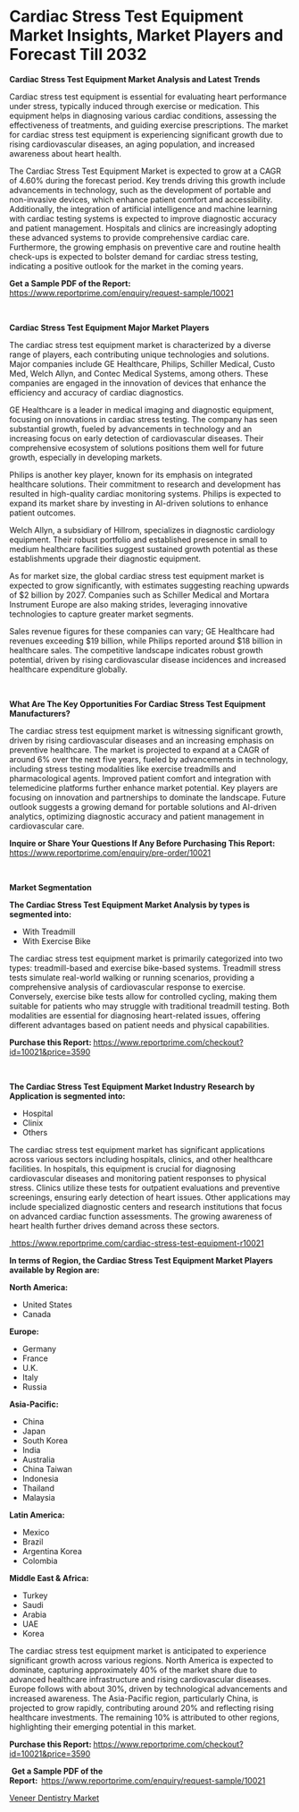 <p><h1>Cardiac Stress Test Equipment Market Insights, Market Players and Forecast Till 2032</h1></p><p><strong>Cardiac Stress Test Equipment Market Analysis and Latest Trends</strong></p>
<p><p>Cardiac stress test equipment is essential for evaluating heart performance under stress, typically induced through exercise or medication. This equipment helps in diagnosing various cardiac conditions, assessing the effectiveness of treatments, and guiding exercise prescriptions. The market for cardiac stress test equipment is experiencing significant growth due to rising cardiovascular diseases, an aging population, and increased awareness about heart health.</p><p>The Cardiac Stress Test Equipment Market is expected to grow at a CAGR of 4.60% during the forecast period. Key trends driving this growth include advancements in technology, such as the development of portable and non-invasive devices, which enhance patient comfort and accessibility. Additionally, the integration of artificial intelligence and machine learning with cardiac testing systems is expected to improve diagnostic accuracy and patient management. Hospitals and clinics are increasingly adopting these advanced systems to provide comprehensive cardiac care. Furthermore, the growing emphasis on preventive care and routine health check-ups is expected to bolster demand for cardiac stress testing, indicating a positive outlook for the market in the coming years.</p></p>
<p><strong>Get a Sample PDF of the Report:&nbsp;</strong> <a href="https://www.reportprime.com/enquiry/request-sample/10021?utm_campaign=2626&utm_medium=2&utm_source=Github&utm_content=ia&utm_term=20032025&utm_id=cardiac-stress-test-equipment">https://www.reportprime.com/enquiry/request-sample/10021</a></p>
<p>&nbsp;</p>
<p><strong>Cardiac Stress Test Equipment Major Market Players</strong></p>
<p><p>The cardiac stress test equipment market is characterized by a diverse range of players, each contributing unique technologies and solutions. Major companies include GE Healthcare, Philips, Schiller Medical, Custo Med, Welch Allyn, and Contec Medical Systems, among others. These companies are engaged in the innovation of devices that enhance the efficiency and accuracy of cardiac diagnostics.</p><p>GE Healthcare is a leader in medical imaging and diagnostic equipment, focusing on innovations in cardiac stress testing. The company has seen substantial growth, fueled by advancements in technology and an increasing focus on early detection of cardiovascular diseases. Their comprehensive ecosystem of solutions positions them well for future growth, especially in developing markets.</p><p>Philips is another key player, known for its emphasis on integrated healthcare solutions. Their commitment to research and development has resulted in high-quality cardiac monitoring systems. Philips is expected to expand its market share by investing in AI-driven solutions to enhance patient outcomes.</p><p>Welch Allyn, a subsidiary of Hillrom, specializes in diagnostic cardiology equipment. Their robust portfolio and established presence in small to medium healthcare facilities suggest sustained growth potential as these establishments upgrade their diagnostic equipment.</p><p>As for market size, the global cardiac stress test equipment market is expected to grow significantly, with estimates suggesting reaching upwards of $2 billion by 2027. Companies such as Schiller Medical and Mortara Instrument Europe are also making strides, leveraging innovative technologies to capture greater market segments.</p><p>Sales revenue figures for these companies can vary; GE Healthcare had revenues exceeding $19 billion, while Philips reported around $18 billion in healthcare sales. The competitive landscape indicates robust growth potential, driven by rising cardiovascular disease incidences and increased healthcare expenditure globally.</p></p>
<p>&nbsp;</p>
<p><strong>What Are The Key Opportunities For Cardiac Stress Test Equipment Manufacturers?</strong></p>
<p><p>The cardiac stress test equipment market is witnessing significant growth, driven by rising cardiovascular diseases and an increasing emphasis on preventive healthcare. The market is projected to expand at a CAGR of around 6% over the next five years, fueled by advancements in technology, including stress testing modalities like exercise treadmills and pharmacological agents. Improved patient comfort and integration with telemedicine platforms further enhance market potential. Key players are focusing on innovation and partnerships to dominate the landscape. Future outlook suggests a growing demand for portable solutions and AI-driven analytics, optimizing diagnostic accuracy and patient management in cardiovascular care.</p></p>
<p><strong>Inquire or Share Your Questions If Any Before Purchasing This Report:</strong> <a href="https://www.reportprime.com/enquiry/pre-order/10021?utm_campaign=2626&utm_medium=2&utm_source=Github&utm_content=ia&utm_term=20032025&utm_id=cardiac-stress-test-equipment">https://www.reportprime.com/enquiry/pre-order/10021</a></p>
<p>&nbsp;</p>
<p><strong>Market Segmentation</strong></p>
<p><strong>The Cardiac Stress Test Equipment Market Analysis by types is segmented into:</strong></p>
<p><ul><li>With Treadmill</li><li>With Exercise Bike</li></ul></p>
<p><p>The cardiac stress test equipment market is primarily categorized into two types: treadmill-based and exercise bike-based systems. Treadmill stress tests simulate real-world walking or running scenarios, providing a comprehensive analysis of cardiovascular response to exercise. Conversely, exercise bike tests allow for controlled cycling, making them suitable for patients who may struggle with traditional treadmill testing. Both modalities are essential for diagnosing heart-related issues, offering different advantages based on patient needs and physical capabilities.</p></p>
<p><strong>Purchase this Report:&nbsp;</strong><a href="https://www.reportprime.com/checkout?id=10021&price=3590&utm_campaign=2626&utm_medium=2&utm_source=Github&utm_content=ia&utm_term=20032025&utm_id=cardiac-stress-test-equipment">https://www.reportprime.com/checkout?id=10021&price=3590</a></p>
<p>&nbsp;</p>
<p><strong>The Cardiac Stress Test Equipment Market Industry Research by Application is segmented into:</strong></p>
<p><ul><li>Hospital</li><li>Clinix</li><li>Others</li></ul></p>
<p><p>The cardiac stress test equipment market has significant applications across various sectors including hospitals, clinics, and other healthcare facilities. In hospitals, this equipment is crucial for diagnosing cardiovascular diseases and monitoring patient responses to physical stress. Clinics utilize these tests for outpatient evaluations and preventive screenings, ensuring early detection of heart issues. Other applications may include specialized diagnostic centers and research institutions that focus on advanced cardiac function assessments. The growing awareness of heart health further drives demand across these sectors.</p></p>
<p><a href="https://www.reportprime.com/cardiac-stress-test-equipment-r10021?utm_campaign=2626&utm_medium=2&utm_source=Github&utm_content=ia&utm_term=20032025&utm_id=cardiac-stress-test-equipment">&nbsp;https://www.reportprime.com/cardiac-stress-test-equipment-r10021</a></p>
<p><strong>In terms of Region, the Cardiac Stress Test Equipment Market Players available by Region are:</strong></p>
<p>
    <p> <strong> North America: </strong>
        <ul>
            <li>United States</li>
            <li>Canada</li>
        </ul>
        </p> 
    <p> <strong> Europe: </strong>
        <ul>
            <li>Germany</li>
            <li>France</li>
            <li>U.K.</li>
            <li>Italy</li>
            <li>Russia</li>
        </ul>
        </p> 
    <p> <strong> Asia-Pacific: </strong>
        <ul>
            <li>China</li>
            <li>Japan</li>
            <li>South Korea</li>
            <li>India</li>
            <li>Australia</li>
            <li>China Taiwan</li>
            <li>Indonesia</li>
            <li>Thailand</li>
            <li>Malaysia</li>
        </ul>
        </p> 
    <p> <strong> Latin America: </strong>
        <ul>
            <li>Mexico</li>
            <li>Brazil</li>
            <li>Argentina Korea</li>
            <li>Colombia</li>
        </ul>
        </p> 
    <p> <strong> Middle East & Africa: </strong>
        <ul>
            <li>Turkey</li>
            <li>Saudi</li>
            <li>Arabia</li>
            <li>UAE</li>
            <li>Korea</li>
        </ul>
    </p>
    </p>
<p><p>The cardiac stress test equipment market is anticipated to experience significant growth across various regions. North America is expected to dominate, capturing approximately 40% of the market share due to advanced healthcare infrastructure and rising cardiovascular diseases. Europe follows with about 30%, driven by technological advancements and increased awareness. The Asia-Pacific region, particularly China, is projected to grow rapidly, contributing around 20% and reflecting rising healthcare investments. The remaining 10% is attributed to other regions, highlighting their emerging potential in this market.</p></p>
<p><strong>Purchase this Report: </strong><a href="https://www.reportprime.com/checkout?id=10021&price=3590&utm_campaign=2626&utm_medium=2&utm_source=Github&utm_content=ia&utm_term=20032025&utm_id=cardiac-stress-test-equipment">https://www.reportprime.com/checkout?id=10021&price=3590</a></p>
<p>&nbsp;<strong>Get a Sample PDF of the Report:&nbsp;&nbsp;</strong><a href="https://www.reportprime.com/enquiry/request-sample/10021?utm_campaign=2626&utm_medium=2&utm_source=Github&utm_content=ia&utm_term=20032025&utm_id=cardiac-stress-test-equipment">https://www.reportprime.com/enquiry/request-sample/10021</a></p>
<p><strong></strong></p>
<p><p><a href="https://github.com/ccreola81/Market-Research-Report-List-1/blob/main/veneer-dentistry-market.md?utm_campaign=2626&utm_medium=2&utm_source=Github&utm_content=ia&utm_term=20032025&utm_id=cardiac-stress-test-equipment">Veneer Dentistry Market</a></p></p>